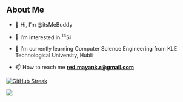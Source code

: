 ## About Me

- 👋 Hi, I’m @itsMeBuddy

- 👀 I’m interested in <sup>14</sup>Si

- 🌱 I’m currently learning Computer Science Engineering from KLE Technological University, Hubli<!-- - 💞️ I’m looking to collaborate on  -->

- 📫 How to reach me **red.mayank.r@gmail.com**

<!---
itsMeBuddy/itsMeBuddy is a ✨ special ✨ repository because its `README.md` (this file) appears on your GitHub profile.
You can click the Preview link to take a look at your changes.
--->

[![GitHub Streak](https://github-readme-streak-stats.herokuapp.com?user=itsMeBuddy&theme=github-dark-blue&hide_border=true&date_format=M%20j%5B%2C%20Y%5D&background=00000000)](https://git.io/streak-stats)


![](https://img.shields.io/badge/OS-Linux-informational?style=flat&logo=linux&logoColor=white&color=2bbc8a)
